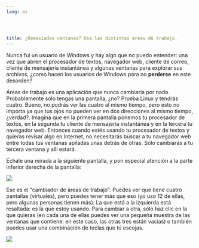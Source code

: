 ```yaml
---
lang: es




title: ¿Demasiadas ventanas? Usa las distintas áreas de trabajo.
---
```


Nunca fuí un usuario de Windows y hay algo que no puedo entender: una vez que abren el procesador de textos, navegador web, cliente de correo, cliente de mensajería instantánea y algunas ventanas para explorar sus archivos, ¿como hacen los usuarios de Windows para no <b>perderse</b> en este desorden?

Áreas de trabajo es una aplicación que nunca cambiaría por nada. Probablemente sólo tengas una pantalla, ¿no? Prueba Linux y tendrás cuatro. Bueno, no podrás ver las cuatro al mismo tiempo, pero esto no importa ya que tus ojos no pueden ver en dos direcciones al mismo tiempo, ¿verdad?. Imagina que en la primera pantalla ponemos tu procesador de textos, en la segunda tu cliente de mensajería instantánea y en la tercera tu navegador web. Entonces cuando estés usando tu procesador de textos y quieras revisar algo en Internet, no necesitarás buscar a tu navegador web entre todas tus ventanas apiladas unas detrás de otras. Sólo cambiarás a tu tercera ventana y allí estará.

Échale una mirada a la siguiente pantalla, y pon especial atención a la parte inferior derecha de la pantalla:

<img src="Images/workspaces.png" bordee="0"/>

Ese es el "cambiador de áreas de trabajo". Puedes ver que tiene cuatro pantallas (virtuales), pero puedes tener más que eso (yo uso 12 de ellas, pero algunas personas tienen más). La que está a la izquierda está resaltada: es la que estoy usando. Para cambiar a otra, sólo haz clic en la que quieras (en cada una de ellas puedes ver una pequeña muestra de las ventanas que contiene: en este caso, las otras tres están vacías) o también puedes usar una combinación de teclas que tú escojas.

<img src="Images/workspaces_full.png" border="0"/>




